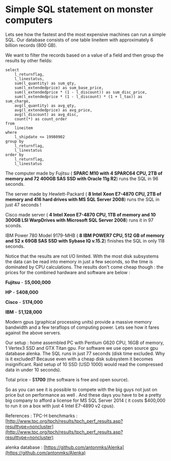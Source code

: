 # Simple SQL statement on monster computers #

Lets see how the fastest and the most expensive machines can run a simple SQL.
Our database consists of one table lineitem with approximately 6 billion records (800 GB).

We want to filter the records based on a value of a field and then group the results by other fields:
  
    select 
    	l_returnflag,
    	l_linestatus,
    	sum(l_quantity) as sum_qty,
    	sum(l_extendedprice) as sum_base_price,
    	sum(l_extendedprice * (1 - l_discount)) as sum_disc_price,
    	sum(l_extendedprice * (1 - l_discount) * (1 + l_tax)) as sum_charge,
    	avg(l_quantity) as avg_qty,
    	avg(l_extendedprice) as avg_price,
    	avg(l_discount) as avg_disc,
    	count(*) as count_order
    from
    	lineitem
    where
    	l_shipdate <= 19980902
    group by
    	l_returnflag,
    	l_linestatus
    order by
    	l_returnflag,
    	l_linestatus
	
The computer made by Fujitsu ( **SPARC M10 with 4 SPARC64 CPU, 2TB of memory and 72 400GB SAS SSD  with Oracle 11g R2**) runs the SQL in 96 seconds. 

The server made by Hewlett-Packard ( **8 Intel Xeon E7-4870 CPU, 2TB of memory and 416 hard drives with MS SQL Server 2008**)  runs the SQL in just 47 seconds !

Cisco made server ( **4 Intel Xeon E7-4870 CPU, 1TB of memory and 10 300GB LSI WarpDrives   with Microsoft SQL Server 2008**)  runs it in 97 sconds.

IBM Power 780 Model 9179-MHB ( **8 IBM POWER7 CPU, 512 GB of memory and 52 x 69GB SAS SSD with Sybase IQ v.15.2**) finishes the SQL in only 118 seconds.

Notice that the results are not I/O limited. With the most disk subsystems the data can be read into memory in just a few seconds,
so the time is dominated by CPU calculations. The results don't come cheap though : the prices for the combined hardware and software are below :

**Fujitsu** - $**5,000,000** 

**HP** - $**408,000**

**Cisco** - $**174,000**
 
**IBM** - $**1,128,000**

Modern gpus (graphical processing units) provide a massive memory bandwidth and a few teraflops of computing power. Lets see how it fares against the above servers.

Our setup : home assembled PC with Pentium G620 CPU, 16GB of memory, 1 Vertex3 SSD and GTX Titan gpu. For software we use open source gpu database alenka.
The SQL runs in just 77 seconds (disk time excluded. Why is it excluded? Because even with a cheap disk subsystem it becomes insignificant. Raid setup of 10 SSD (USD 1000) would read the compressed data in under 10 seconds).

Total price - $**1700** (the software is free and open source). 

So as you can see it is possible to compete with the big guys not just on price but on performance as well .
And these days you have to be a pretty big company to afford a license for MS SQL Server 2014 ( it costs $400,000 to run it on a box with just 4 Intel E7-4890 v2 cpus).

References :
 TPC-H benchmarks : [http://www.tpc.org/tpch/results/tpch_perf_results.asp?resulttype=noncluster](http://www.tpc.org/tpch/results/tpch_perf_results.asp?resulttype=noncluster)

alenka database : [https://github.com/antonmks/Alenka](https://github.com/antonmks/Alenka)










